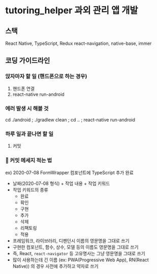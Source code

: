 # tutoring_helper 과외 관리 앱 개발

## 스택
React Native, TypeScript, Redux
react-navigation, native-base, immer

## 코딩 가이드라인

### 앉자마자 할 일 (핸드폰으로 하는 경우)
1. 핸드폰 연결
2. react-native run-android

### 에러 발생 시 해볼 것
cd ./android ; ./gradlew clean ; cd .. ; react-native run-android

### 하루 일과 끝나면 할 일
1. 커밋

### 📢 커밋 메세지 적는 법
ex) 2020-07-08 FormWrapper 컴포넌트에 TypeScript 추가 완료

- 날짜(2020-07-08 형식) + 작업 내용 + 작업 키워드
- 작업 키워드의 종류
  - 완료
  - 확인
  - 구현
  - 추가
  - 삭제
  - 리팩토링
  - 적용
- 프레임워크, 라이브러리, 디펜던시 이름의 영문명을 그대로 쓰기
- 구현한 컴포넌트, 함수, 상수, 모델 등의 이름도 영문명을 그대로 쓰기
- 즉, React, `react-navigator` 등 고유명사는 그냥 영문명을 그대로 쓰기
- 많이 사용하는데 긴 이름 (ex: PWA(Progressive Web App), RN(React Native)) 의 경우 사전에 추가하고 약자로 쓰기
